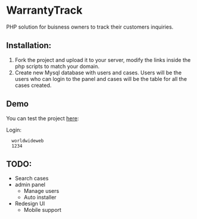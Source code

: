 # WarrantyTrack

PHP solution for buisness owners to track their customers inquiries.



## Installation:

1. Fork the project and upload it to your server, modify the links inside the php scripts to match your domain.
2. Create new Mysql database with users and cases.
Users will be the users who can login to the panel and cases will be the table for all the cases created.


## Demo

You  can test the project [here](http://api.noamsapir.me/Experiments/WarrantyTrack/):

Login:
```
  worldwideweb
  1234
```

## TODO:
- Search cases
- admin panel
  - Manage users
  -  Auto installer
- Redesign UI
  - Mobile support
